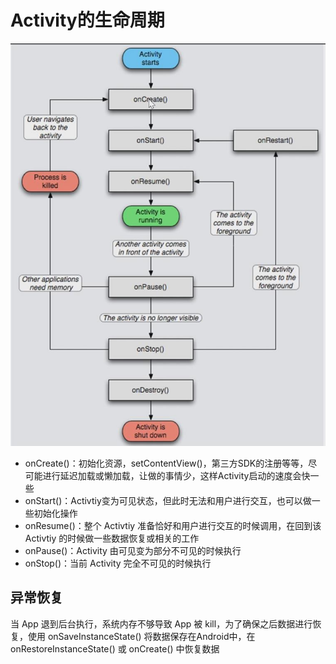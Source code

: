 # Activity的生命周期



![](./picture/ActivityLife.jpg)

- onCreate()：初始化资源，setContentView()，第三方SDK的注册等等，尽可能进行延迟加载或懒加载，让做的事情少，这样Activity启动的速度会快一些
- onStart()：Activtiy变为可见状态，但此时无法和用户进行交互，也可以做一些初始化操作
- onResume()：整个 Activtiy 准备恰好和用户进行交互的时候调用，在回到该 Activtiy 的时候做一些数据恢复或相关的工作
- onPause()：Activity 由可见变为部分不可见的时候执行
- onStop()：当前 Activity 完全不可见的时候执行



## 异常恢复

当 App 退到后台执行，系统内存不够导致 App 被 kill，为了确保之后数据进行恢复，使用 onSaveInstanceState() 将数据保存在Android中，在 onRestoreInstanceState() 或 onCreate() 中恢复数据
